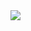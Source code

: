 <img src="https://i.giphy.com/media/v1.Y2lkPTc5MGI3NjExZnl6anNhaHEybmdpZ2hsdXA2eGRsbXVjd3p3NmZieHdrcDBuYXc0OCZlcD12MV9pbnRlcm5hbF9naWZfYnlfaWQmY3Q9Zw/xT9Igg6mMOpkpUIopi/giphy.gif"/>

